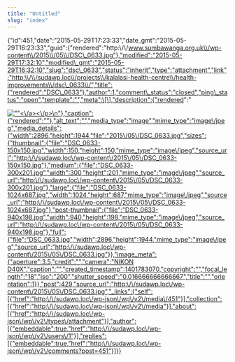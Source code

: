 ```yaml
---
title: "Untitled"
slug: "index"
---
```


{"id":451,"date":"2015-05-29T17:23:33","date\_gmt":"2015-05-29T16:23:33","guid":{"rendered":"http:\\/\\/www.sumbawanga.org.uk\\/wp-content\\/2015\\/05\\/DSC\_0633.jpg"},"modified":"2015-05-29T17:32:10","modified\_gmt":"2015-05-29T16:32:10","slug":"dsc\_0633","status":"inherit","type":"attachment","link":"http:\\/\\/sudawp.loc\\/projects\\/kalalasi-health-centre\\/health-improvements\\/dsc\_0633\\/","title":{"rendered":"DSC\_0633"},"author":1,"comment\_status":"closed","ping\_status":"open","template":"","meta":\[\],"description":{"rendered":"

[![\"\"](\"http:\/\/sudawp.loc\/wp-content\/2015\/05\/DSC_0633-300x201.jpg\")<\\/a><\\/p>\\n"},"caption":{"rendered":""},"alt\_text":"","media\_type":"image","mime\_type":"image\\/jpeg","media\_details":{"width":2896,"height":1944,"file":"2015\\/05\\/DSC\_0633.jpg","sizes":{"thumbnail":{"file":"DSC\_0633-150x150.jpg","width":150,"height":150,"mime\_type":"image\\/jpeg","source\_url":"http:\\/\\/sudawp.loc\\/wp-content\\/2015\\/05\\/DSC\_0633-150x150.jpg"},"medium":{"file":"DSC\_0633-300x201.jpg","width":300,"height":201,"mime\_type":"image\\/jpeg","source\_url":"http:\\/\\/sudawp.loc\\/wp-content\\/2015\\/05\\/DSC\_0633-300x201.jpg"},"large":{"file":"DSC\_0633-1024x687.jpg","width":1024,"height":687,"mime\_type":"image\\/jpeg","source\_url":"http:\\/\\/sudawp.loc\\/wp-content\\/2015\\/05\\/DSC\_0633-1024x687.jpg"},"post-thumbnail":{"file":"DSC\_0633-940x198.jpg","width":940,"height":198,"mime\_type":"image\\/jpeg","source\_url":"http:\\/\\/sudawp.loc\\/wp-content\\/2015\\/05\\/DSC\_0633-940x198.jpg"},"full":{"file":"DSC\_0633.jpg","width":2896,"height":1944,"mime\_type":"image\\/jpeg","source\_url":"http:\\/\\/sudawp.loc\\/wp-content\\/2015\\/05\\/DSC\_0633.jpg"}},"image\_meta":{"aperture":3.5,"credit":"","camera":"NIKON D40X","caption":"","created\_timestamp":1401783070,"copyright":"","focal\_length":"18","iso":"200","shutter\_speed":"0.016666666666667","title":"","orientation":1}},"post":429,"source\_url":"http:\\/\\/sudawp.loc\\/wp-content\\/2015\\/05\\/DSC\_0633.jpg","\_links":{"self":\[{"href":"http:\\/\\/sudawp.loc\\/wp-json\\/wp\\/v2\\/media\\/451"}\],"collection":\[{"href":"http:\\/\\/sudawp.loc\\/wp-json\\/wp\\/v2\\/media"}\],"about":\[{"href":"http:\\/\\/sudawp.loc\\/wp-json\\/wp\\/v2\\/types\\/attachment"}\],"author":\[{"embeddable":true,"href":"http:\\/\\/sudawp.loc\\/wp-json\\/wp\\/v2\\/users\\/1"}\],"replies":\[{"embeddable":true,"href":"http:\\/\\/sudawp.loc\\/wp-json\\/wp\\/v2\\/comments?post=451"}\]}}](http:\/\/sudawp.loc\/wp-content\/2015\/05\/DSC_0633.jpg)